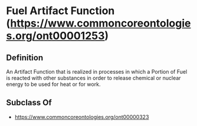 # Fuel Artifact Function (https://www.commoncoreontologies.org/ont00001253)

## Definition
An Artifact Function that is realized in processes in which a Portion of Fuel is reacted with other substances in order to release chemical or nuclear energy to be used for heat or for work.

## Subclass Of
- https://www.commoncoreontologies.org/ont00000323

